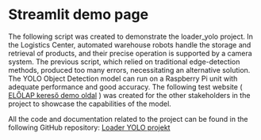 # Streamlit demo page
The following script was created to demonstrate the loader_yolo project. In the Logistics Center, automated warehouse robots handle the storage and retrieval of products, and their precise operation is supported by a camera system. The previous script, which relied on traditional edge-detection methods, produced too many errors, necessitating an alternative solution. The YOLO Object Detection model can run on a Raspberry Pi unit with adequate performance and good accuracy.
The following test website ( [ELŐLAP kereső demo oldal](https://fiokapp.streamlit.app/) ) was created for the other stakeholders in the project to showcase the capabilities of the model.

All the code and documentation related to the project can be found in the following GitHub repository: [Loader YOLO projekt](https://github.com/mecalis/loader_yolo)
